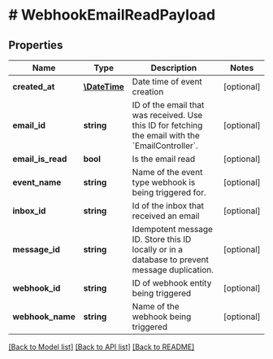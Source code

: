 # # WebhookEmailReadPayload

## Properties

Name | Type | Description | Notes
------------ | ------------- | ------------- | -------------
**created_at** | [**\DateTime**](\DateTime) | Date time of event creation | [optional] 
**email_id** | **string** | ID of the email that was received. Use this ID for fetching the email with the &#x60;EmailController&#x60;. | [optional] 
**email_is_read** | **bool** | Is the email read | [optional] 
**event_name** | **string** | Name of the event type webhook is being triggered for. | [optional] 
**inbox_id** | **string** | Id of the inbox that received an email | [optional] 
**message_id** | **string** | Idempotent message ID. Store this ID locally or in a database to prevent message duplication. | [optional] 
**webhook_id** | **string** | ID of webhook entity being triggered | [optional] 
**webhook_name** | **string** | Name of the webhook being triggered | [optional] 

[[Back to Model list]](../../README#documentation-for-models) [[Back to API list]](../../README#documentation-for-api-endpoints) [[Back to README]](../../README)


